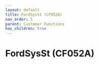 ```yaml
---
layout: default
title: FordSysSt (CF052A)
nav_order: 5
parent: Customer Functions
has_children: true
---
```

# FordSysSt (CF052A)
